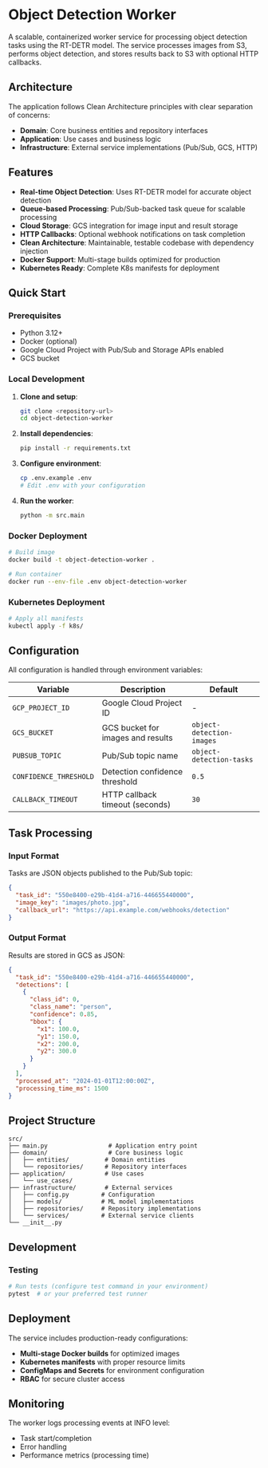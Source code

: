 # Object Detection Worker

A scalable, containerized worker service for processing object detection tasks using the RT-DETR model. The service processes images from S3, performs object detection, and stores results back to S3 with optional HTTP callbacks.

## Architecture

The application follows Clean Architecture principles with clear separation of concerns:

- **Domain**: Core business entities and repository interfaces
- **Application**: Use cases and business logic
- **Infrastructure**: External service implementations (Pub/Sub, GCS, HTTP)

## Features

- **Real-time Object Detection**: Uses RT-DETR model for accurate object detection
- **Queue-based Processing**: Pub/Sub-backed task queue for scalable processing
- **Cloud Storage**: GCS integration for image input and result storage
- **HTTP Callbacks**: Optional webhook notifications on task completion
- **Clean Architecture**: Maintainable, testable codebase with dependency injection
- **Docker Support**: Multi-stage builds optimized for production
- **Kubernetes Ready**: Complete K8s manifests for deployment

## Quick Start

### Prerequisites

- Python 3.12+
- Docker (optional)
- Google Cloud Project with Pub/Sub and Storage APIs enabled
- GCS bucket

### Local Development

1. **Clone and setup**:
   ```bash
   git clone <repository-url>
   cd object-detection-worker
   ```

2. **Install dependencies**:
   ```bash
   pip install -r requirements.txt
   ```

3. **Configure environment**:
   ```bash
   cp .env.example .env
   # Edit .env with your configuration
   ```

4. **Run the worker**:
   ```bash
   python -m src.main
   ```

### Docker Deployment

```bash
# Build image
docker build -t object-detection-worker .

# Run container
docker run --env-file .env object-detection-worker
```

### Kubernetes Deployment

```bash
# Apply all manifests
kubectl apply -f k8s/
```

## Configuration

All configuration is handled through environment variables:

| Variable | Description | Default |
|----------|-------------|---------|
| `GCP_PROJECT_ID` | Google Cloud Project ID | - |
| `GCS_BUCKET` | GCS bucket for images and results | `object-detection-images` |
| `PUBSUB_TOPIC` | Pub/Sub topic name | `object-detection-tasks` |
| `CONFIDENCE_THRESHOLD` | Detection confidence threshold | `0.5` |
| `CALLBACK_TIMEOUT` | HTTP callback timeout (seconds) | `30` |

## Task Processing

### Input Format

Tasks are JSON objects published to the Pub/Sub topic:

```json
{
  "task_id": "550e8400-e29b-41d4-a716-446655440000",
  "image_key": "images/photo.jpg",
  "callback_url": "https://api.example.com/webhooks/detection"
}
```

### Output Format

Results are stored in GCS as JSON:

```json
{
  "task_id": "550e8400-e29b-41d4-a716-446655440000",
  "detections": [
    {
      "class_id": 0,
      "class_name": "person",
      "confidence": 0.85,
      "bbox": {
        "x1": 100.0,
        "y1": 150.0,
        "x2": 200.0,
        "y2": 300.0
      }
    }
  ],
  "processed_at": "2024-01-01T12:00:00Z",
  "processing_time_ms": 1500
}
```

## Project Structure

```
src/
├── main.py                 # Application entry point
├── domain/                 # Core business logic
│   ├── entities/          # Domain entities
│   └── repositories/      # Repository interfaces
├── application/           # Use cases
│   └── use_cases/        
├── infrastructure/        # External services
│   ├── config.py         # Configuration
│   ├── models/           # ML model implementations
│   ├── repositories/     # Repository implementations
│   └── services/         # External service clients
└── __init__.py
```

## Development

### Testing

```bash
# Run tests (configure test command in your environment)
pytest  # or your preferred test runner
```

## Deployment

The service includes production-ready configurations:

- **Multi-stage Docker builds** for optimized images
- **Kubernetes manifests** with proper resource limits
- **ConfigMaps and Secrets** for environment configuration
- **RBAC** for secure cluster access

## Monitoring

The worker logs processing events at INFO level:

- Task start/completion
- Error handling
- Performance metrics (processing time)
